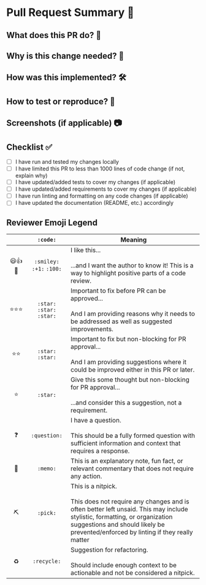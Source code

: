 # Pull Request Summary 🚀

## What does this PR do? 📝

<!-- A clear and concise description of the changes introduced in this pull request -->

## Why is this change needed? 🤔

<!-- Describe the motivation or context for this pull request -->

## How was this implemented? 🛠️

<!-- Explain the approach and implementation details -->

## How to test or reproduce? 🧪

<!-- Provide steps to test or reproduce the changes -->

## Screenshots (if applicable) 📷

<!-- Add relevant screenshots or GIFs to illustrate the changes -->

## Checklist ✅

- [ ] I have run and tested my changes locally
- [ ] I have limited this PR to less than 1000 lines of code change (if not, explain why)
- [ ] I have updated/added tests to cover my changes (if applicable)
- [ ] I have updated/added requirements to cover my changes (if applicable)
- [ ] I have run linting and formatting on any code changes (if applicable)
- [ ] I have updated the documentation (README, etc.) accordingly

## Reviewer Emoji Legend

|     |         `:code:`          | Meaning                                                                                                                                                                                                                                         |
| :-: | :-----------------------: | ----------------------------------------------------------------------------------------------------------------------------------------------------------------------------------------------------------------------------------------------- |
| 😃👍💯 | `:smiley:` `:+1:` `:100:` | I like this... <br /><br /> ...and I want the author to know it! This is a way to highlight positive parts of a code review.                                                                                                                    |
| ⭐⭐⭐ |  `:star: :star: :star:`   | Important to fix before PR can be approved... <br /><br /> And I am providing reasons why it needs to be addressed as well as suggested improvements.                                                                                           |
| ⭐⭐  |      `:star: :star:`      | Important to fix but non-blocking for PR approval... <br /><br /> And I am providing suggestions where it could be improved either in this PR or later.                                                                                         |
|  ⭐  |         `:star:`          | Give this some thought but non-blocking for PR approval... <br /><br /> ...and consider this a suggestion, not a requirement.                                                                                                                   |
|  ❓  |       `:question:`        | I have a question. <br /><br /> This should be a fully formed question with sufficient information and context that requires a response.                                                                                                        |
|  📝  |         `:memo:`          | This is an explanatory note, fun fact, or relevant commentary that does not require any action.                                                                                                                                                 |
|  ⛏  |         `:pick:`          | This is a nitpick. <br /><br /> This does not require any changes and is often better left unsaid. This may include stylistic, formatting, or organization suggestions and should likely be prevented/enforced by linting if they really matter |
| ♻️  |        `:recycle:`        | Suggestion for refactoring. <br /><br /> Should include enough context to be actionable and not be considered a nitpick.                                                                                                                        |
